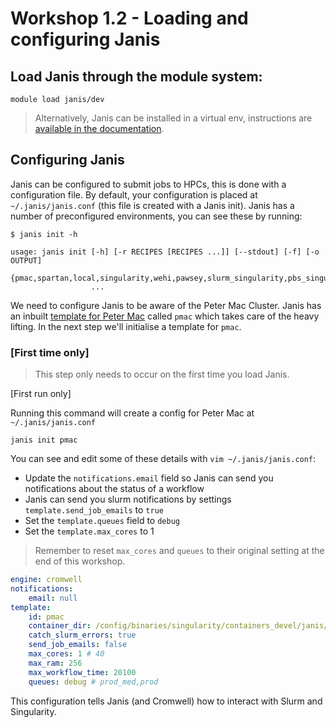 # Workshop 1.2 - Loading and configuring Janis

## Load Janis through the module system:

```
module load janis/dev
```

> Alternatively, Janis can be installed in a virtual env, instructions are [available in the documentation](https://janis.readthedocs.io/en/latest/tutorials/tutorial0.html).

## Configuring Janis

Janis can be configured to submit jobs to HPCs, this is done with a configuration file. By default, your configuration is placed at `~/.janis/janis.conf` (this file is created with a Janis init). Janis has a number of preconfigured environments, you can see these by running:

```
$ janis init -h

usage: janis init [-h] [-r RECIPES [RECIPES ...]] [--stdout] [-f] [-o OUTPUT]
                  {pmac,spartan,local,singularity,wehi,pawsey,slurm_singularity,pbs_singularity}
                  ...
```

We need to configure Janis to be aware of the Peter Mac Cluster. Janis has an inbuilt [template for Peter Mac](https://janis.readthedocs.io/en/latest/templates/pmac.html) called `pmac` which takes care of the heavy lifting.  In the next step we'll initialise a template for `pmac`. 


### [First time only]

> This step only needs to occur on the first time you load Janis.

[First run only] 

Running this command will create a config for Peter Mac at `~/.janis/janis.conf`

```
janis init pmac
```

 You can see and edit some of these details with `vim ~/.janis/janis.conf`:

- Update the `notifications.email` field so Janis can send you notifications about the status of a workflow
- Janis can send you slurm notifications by settings `template.send_job_emails` to `true`
- Set the `template.queues` field to `debug`
- Set the `template.max_cores` to 1

> Remember to reset `max_cores` and `queues` to their original setting at the end of this workshop.

```yaml
engine: cromwell
notifications:
    email: null
template:
    id: pmac
    container_dir: /config/binaries/singularity/containers_devel/janis/
    catch_slurm_errors: true
    send_job_emails: false
    max_cores: 1 # 40
    max_ram: 256
    max_workflow_time: 20100
    queues: debug # prod_med,prod
```

This configuration tells Janis (and Cromwell) how to interact with Slurm and Singularity.